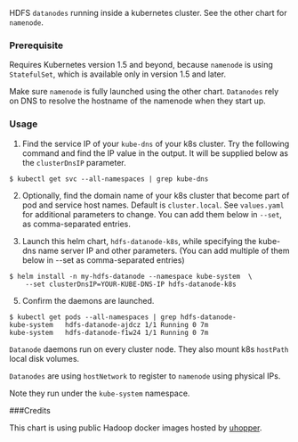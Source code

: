 HDFS `datanodes` running inside a kubernetes cluster. See the other chart for
`namenode`.

### Prerequisite

  Requires Kubernetes version 1.5 and beyond, because `namenode` is using
  `StatefulSet`, which is available only in version 1.5 and later.

  Make sure `namenode` is fully launched using the other chart. `Datanodes` rely
  on DNS to resolve the hostname of the namenode when they start up.

### Usage

  1. Find the service IP of your `kube-dns` of your k8s cluster.
     Try the following command and find the IP value in the output.
     It will be supplied below as the `clusterDnsIP` parameter.

  ```
  $ kubectl get svc --all-namespaces | grep kube-dns
  ```

  2. Optionally, find the domain name of your k8s cluster that become part of
     pod and service host names. Default is `cluster.local`. See `values.yaml`
     for additional parameters to change. You can add them below in `--set`,
     as comma-separated entries.

  3. Launch this helm chart, `hdfs-datanode-k8s`, while specifying
     the kube-dns name server IP and other parameters. (You can add multiple
     of them below in --set as comma-separated entries)

  ```
  $ helm install -n my-hdfs-datanode --namespace kube-system  \
      --set clusterDnsIP=YOUR-KUBE-DNS-IP hdfs-datanode-k8s
  ```

  5. Confirm the daemons are launched.

  ```
  $ kubectl get pods --all-namespaces | grep hdfs-datanode-
  kube-system   hdfs-datanode-ajdcz 1/1 Running 0 7m
  kube-system   hdfs-datanode-f1w24 1/1 Running 0 7m
  ```

`Datanode` daemons run on every cluster node. They also mount k8s `hostPath`
local disk volumes.

`Datanodes` are using `hostNetwork` to register to `namenode` using
physical IPs.

Note they run under the `kube-system` namespace.

###Credits

This chart is using public Hadoop docker images hosted by
  [uhopper](https://hub.docker.com/u/uhopper/).
